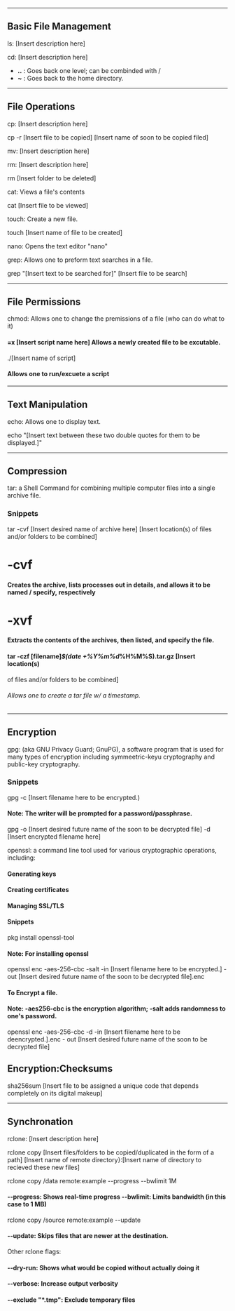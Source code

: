 ______________________________________________________________________________________________
## Basic File Management

ls: [Insert description here]

cd: [Insert description here]
* **..** : Goes back one level; can be combinded with /
* **~** : Goes back to the home directory.
______________________________________________________________________________________________
## File Operations

cp: [Insert description here]

cp -r [Insert file to be copied] [Insert name of soon to be copied filed]

mv: [Insert description here]

rm: [Insert description here]

rm [Insert folder to be deleted]

cat: Views a file's contents

cat [Insert file to be viewed]

touch: Create a new file.

touch [Insert name of file to be created]


nano: Opens the text editor "nano"

grep: Allows one to preform text searches in a file.

grep "[Insert text to be searched for]" [Insert file to be search]
______________________________________________________________________________________________
## File Permissions

chmod: Allows one to change the premissions of a file (who can do what to it)
#### =x [Insert script name here] Allows a newly created file to be excutable. 

./[Insert name of script]
#### Allows one to run/excuete a script
______________________________________________________________________________________________
## Text Manipulation

echo: Allows one to display text.

echo "[Insert text between these two double quotes for them to be displayed.]"

______________________________________________________________________________________________
## Compression

tar: a Shell Command for combining multiple computer files into a single archive file. 


### Snippets
tar -cvf [Insert desired name of archive here] [Insert location(s) 
of files and/or folders to be combined]

# -cvf
#### Creates the archive, lists processes out in details, and allows it to be named / specify, respectively

# -xvf
#### Extracts the contents of the archives, then listed, and specify the file.

#### tar -czf [filename]_$(date +%Y%m%d_%H%M%S).tar.gz [Insert location(s) 
of files and/or folders to be combined]
###### Allows one to create a tar file w/ a timestamp.
______________________________________________________________________________________________
## Encryption

gpg: (aka GNU Privacy Guard; GnuPG), a software program that is used for 
many types of encryption including symmeetric-keyu cryptography and public-key cryptography.

### Snippets

gpg -c [Insert filename here to be encrypted.)
#### Note: The writer will be prompted for a password/passphrase.

gpg -o [Insert desired future name of the soon to be decrypted file] -d [Insert encrypted filename here]


openssl: a command line tool used for various cryptographic operations, including:
#### Generating keys
#### Creating certificates
#### Managing SSL/TLS


#### Snippets

pkg install openssl-tool 
#### Note: For installing openssl

openssl enc -aes-256-cbc -salt -in [Insert filename here to be encrypted.] -out [Insert desired future name of the soon to be decrypted file].enc
#### To Encrypt a file.
#### Note: -aes256-cbc is the encryption algorithm; -salt adds randomness to one's password. 


openssl enc -aes-256-cbc -d -in [Insert filename here to be deencrypted.].enc - out [Insert desired future name of the soon to be decrypted file]


## Encryption:Checksums

sha256sum [Insert file to be assigned a unique code that depends completely on its digital makeup]
______________________________________________________________________________________________
## Synchronation

rclone: [Insert description here]

rclone copy [Insert files/folders to be copied/duplicated in the form of a path] [Insert name of remote  directory}:[Insert name of directory to recieved these new files]

rclone copy /data remote:example --progress --bwlimit 1M
#### --progress: Shows real-time progress --bwlimit: Limits bandwidth (in this case to 1 MB)

rclone copy /source remote:example --update
#### --update: Skips files that are newer at the destination. 

Other rclone flags:
#### --dry-run: Shows what would be copied without actually doing it
#### --verbose: Increase output verbosity
#### --exclude "*.tmp": Exclude temporary files
